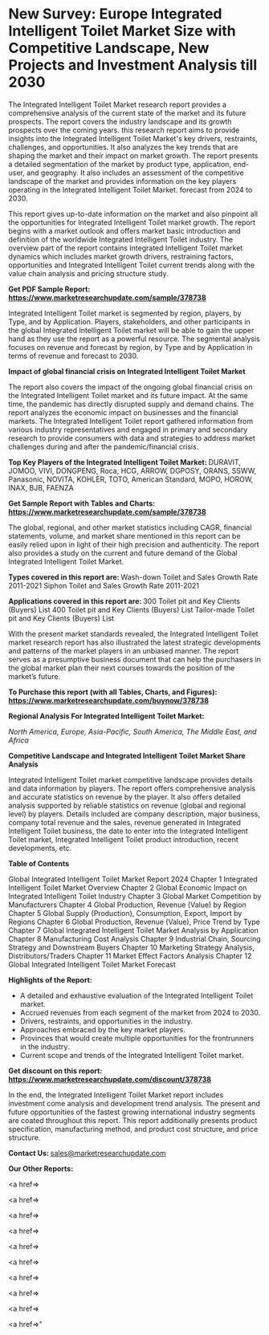 # New Survey: Europe Integrated Intelligent Toilet Market Size with Competitive Landscape, New Projects and Investment Analysis till 2030

The Integrated Intelligent Toilet Market research report provides a comprehensive analysis of the current state of the market and its future prospects. The report covers the industry landscape and its growth prospects over the coming years. this research report aims to provide insights into the Integrated Intelligent Toilet Market's key drivers, restraints, challenges, and opportunities. It also analyzes the key trends that are shaping the market and their impact on market growth. The report presents a detailed segmentation of the market by product type, application, end-user, and geography. It also includes an assessment of the competitive landscape of the market and provides information on the key players operating in the Integrated Intelligent Toilet Market. forecast from 2024 to 2030.

This report gives up-to-date information on the market and also pinpoint all the opportunities for Integrated Intelligent Toilet market growth. The report begins with a market outlook and offers market basic introduction and definition of the worldwide Integrated Intelligent Toilet industry. The overview part of the report contains Integrated Intelligent Toilet market dynamics which includes market growth drivers, restraining factors, opportunities and Integrated Intelligent Toilet current trends along with the value chain analysis and pricing structure study.

<strong><b>Get PDF Sample Report: <a href=https://www.marketresearchupdate.com/sample/378738>https://www.marketresearchupdate.com/sample/378738</a></b></strong>

Integrated Intelligent Toilet market is segmented by region, players, by Type, and by Application. Players, stakeholders, and other participants in the global Integrated Intelligent Toilet market will be able to gain the upper hand as they use the report as a powerful resource. The segmental analysis focuses on revenue and forecast by region, by Type and by Application in terms of revenue and forecast to 2030.

<strong><b>Impact of global financial crisis on Integrated Intelligent Toilet Market</b></strong>

The report also covers the impact of the ongoing global financial crisis on the Integrated Intelligent Toilet market and its future impact. At the same time, the pandemic has directly disrupted supply and demand chains. The report analyzes the economic impact on businesses and the financial markets. The Integrated Intelligent Toilet report gathered information from various industry representatives and engaged in primary and secondary research to provide consumers with data and strategies to address market challenges during and after the pandemic/financial crisis.

<strong><b>Top Key Players of the Integrated Intelligent Toilet Market:
</b></strong>DURAVIT, JOMOO, VIVI, DONGPENG, Roca, HCG, ARROW, DGPOSY, ORANS, SSWW, Panasonic, NOVITA, KOHLER, TOTO, American Standard, MOPO, HOROW, INAX, BJB, FAENZA<strong><b>
</b></strong>

<strong><b>Get Sample Report with Tables and Charts: <a href=https://www.marketresearchupdate.com/sample/378738>https://www.marketresearchupdate.com/sample/378738</a></b></strong>

The global, regional, and other market statistics including CAGR, financial statements, volume, and market share mentioned in this report can be easily relied upon in light of their high precision and authenticity. The report also provides a study on the current and future demand of the Global Integrated Intelligent Toilet Market.

<strong><b>Types covered in this report are:
</b></strong>Wash-down Toilet and Sales Growth Rate 2011-2021
Siphon Toilet and Sales Growth Rate 2011-2021<strong><b>
</b></strong>

<strong><b>Applications covered in this report are:
</b></strong>300 Toilet pit and Key Clients (Buyers) List
400 Toilet pit and Key Clients (Buyers) List
Tailor-made Toilet pit and Key Clients (Buyers) List<strong><b>
</b></strong>

With the present market standards revealed, the Integrated Intelligent Toilet market research report has also illustrated the latest strategic developments and patterns of the market players in an unbiased manner. The report serves as a presumptive business document that can help the purchasers in the global market plan their next courses towards the position of the market’s future.

<strong><b>To Purchase this report (with all Tables, Charts, and Figures): <a href=https://www.marketresearchupdate.com/buynow/378738>https://www.marketresearchupdate.com/buynow/378738</a></b></strong>

<strong><b>Regional Analysis For Integrated Intelligent Toilet Market:</b></strong>

<em><i>North America, Europe, Asia-Pacific, South America, The Middle East, and Africa</i></em>

<strong><b>Competitive Landscape and Integrated Intelligent Toilet Market Share Analysis</b></strong>

Integrated Intelligent Toilet market competitive landscape provides details and data information by players. The report offers comprehensive analysis and accurate statistics on revenue by the player. It also offers detailed analysis supported by reliable statistics on revenue (global and regional level) by players. Details included are company description, major business, company total revenue and the sales, revenue generated in Integrated Intelligent Toilet business, the date to enter into the Integrated Intelligent Toilet market, Integrated Intelligent Toilet product introduction, recent developments, etc.

<strong><b>Table of Contents</b></strong>

Global Integrated Intelligent Toilet Market Report 2024
Chapter 1 Integrated Intelligent Toilet Market Overview
Chapter 2 Global Economic Impact on Integrated Intelligent Toilet Industry
Chapter 3 Global Market Competition by Manufacturers
Chapter 4 Global Production, Revenue (Value) by Region
Chapter 5 Global Supply (Production), Consumption, Export, Import by Regions
Chapter 6 Global Production, Revenue (Value), Price Trend by Type
Chapter 7 Global Integrated Intelligent Toilet Market Analysis by Application
Chapter 8 Manufacturing Cost Analysis
Chapter 9 Industrial Chain, Sourcing Strategy and Downstream Buyers
Chapter 10 Marketing Strategy Analysis, Distributors/Traders
Chapter 11 Market Effect Factors Analysis
Chapter 12 Global Integrated Intelligent Toilet Market Forecast

<strong><b>Highlights of the Report:</b></strong>

- A detailed and exhaustive evaluation of the Integrated Intelligent Toilet market.
- Accrued revenues from each segment of the market from 2024 to 2030.
- Drivers, restraints, and opportunities in the industry.
- Approaches embraced by the key market players.
- Provinces that would create multiple opportunities for the frontrunners in the industry.
- Current scope and trends of the Integrated Intelligent Toilet market.

<strong><b>Get discount on this report: <a href=https://www.marketresearchupdate.com/discount/378738>https://www.marketresearchupdate.com/discount/378738</a></b></strong>

In the end, the Integrated Intelligent Toilet Market report includes investment come analysis and development trend analysis. The present and future opportunities of the fastest growing international industry segments are coated throughout this report. This report additionally presents product specification, manufacturing method, and product cost structure, and price structure.

<strong><b>Contact Us:
</b></strong>sales@marketresearchupdate.com

<strong>Our Other Reports:</strong>

<a href=></a>

<a href=></a>

<a href=></a>

<a href=></a>

<a href=></a>

<a href=></a>

<a href=></a>

<a href=></a>

<a href=></a>

<a href=></a>"
